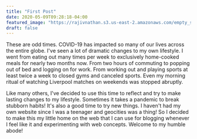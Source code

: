 ```yaml
---
title: "First Post"
date: 2020-05-09T09:28:18-04:00
featured_image: "https://rajivnathan.s3.us-east-2.amazonaws.com/empty_streets_in_milan.jpg"
draft: false
---
```


These are odd times. COVID-19 has impacted so many of our lives across the entire globe. I've seen a lot of dramatic changes to my own lifestyle. I went from eating out many times per week to exclusively home-cooked meals for nearly two months now. From two hours of commuting to popping out of bed and logging on for work. From working out and playing sports at least twice a week to closed gyms and canceled sports. Even my morning ritual of watching Liverpool matches on weekends was stopped abruptly.

Like many others, I've decided to use this time to reflect and try to make lasting changes to my lifestyle. Sometimes it takes a pandemic to break stubborn habits! It's also a good time to try new things. I haven't had my own website since I was a teenager and geocities was a thing! So I decided to make this my little home on the web that I can use for blogging whenever I feel like it and experimenting with web concepts. Welcome to my humble abode!